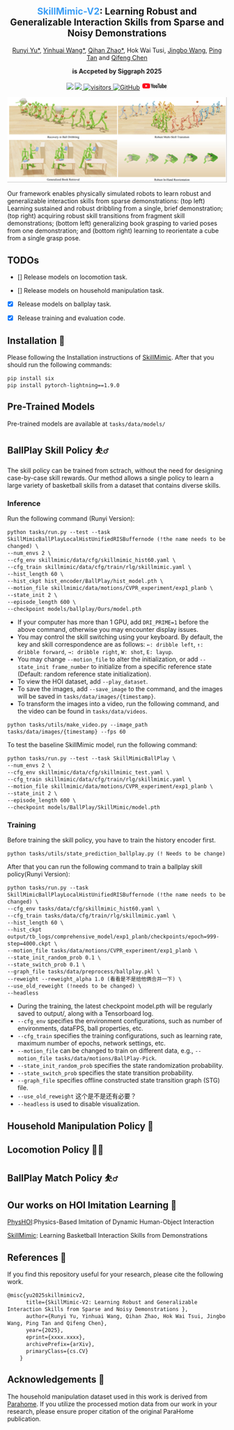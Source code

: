 <div align="center">
<h2><font color="#3c9ff7"> SkillMimic-V2</font>: Learning Robust and Generalizable Interaction Skills from Sparse and Noisy Demonstrations</h2>

[Runyi Yu*](https://ingrid789.github.io/IngridYu/), [Yinhuai Wang*](https://wyhuai.github.io/info/), [Qihan Zhao*](https://scholar.google.com/citations?hl=en&user=36UHwBQAAAAJ), Hok Wai Tusi, [Jingbo Wang](https://ece.hkust.edu.hk/pingtan), [Ping Tan]() and [Qifeng Chen](https://cqf.io)


<strong>is Accpeted by Siggraph 2025</strong>

<a href='https://arxiv.org/abs/xxxx.xxxxx'><img src='https://img.shields.io/badge/ArXiv-2408.15270-red'></a> <a href='https://ingrid789.github.io/SkillMimicV2/'><img src='https://img.shields.io/badge/Project-Page-Green'> ![visitors](https://visitor-badge.laobi.icu/badge?page_id=Ingrid789.SkillMimic-V2&left_color=green&right_color=red) [![GitHub](https://img.shields.io/github/stars/Ingrid789/SkillMimic-V2?style=social)](https://github.com/Ingrid789/SkillMimic-V2,pko) <a href='https://youtu.be/jk94jXUsyhE'><img src='images/youtube_icon.png' style="width: 60px; height: 20px;"></a>
</div>

<!-- # SkillMimic-V2
[Paper](https://arxiv.org/abs/xxxx.xxxxx) | [Project Page](https://ingrid789.github.io/SkillMimicV2/) | [Video](https://youtu.be/jk94jXUsyhE)

Official code release for the following paper:
"**SkillMimic-V2: Learning Robust and Generalizable Interaction Skills from Sparse and Noisy Demonstrations**" -->

![image](images/teaser.png)

Our framework enables physically simulated robots to learn robust and generalizable interaction skills from sparse demonstrations: (top left) Learning sustained and robust dribbling from a single, brief demonstration; (top right) acquiring robust skill transitions from fragment skill demonstrations; (bottom left) generalizing book grasping to varied poses from one demonstration; and (bottom right) learning to reorientate a cube from a single grasp pose.

## TODOs
- [] Release models on locomotion task.

- [] Release models on household manipulation task.

- [X] Release models on ballplay task.

- [X] Release training and evaluation code.

## Installation 💽
Please following the Installation instructions of [SkillMimic](https://github.com/wyhuai/SkillMimic). After that you should run the following commands:
```
pip install six
pip install pytorch-lightning==1.9.0
```

## Pre-Trained Models
Pre-trained models are available at `tasks/data/models/`

## BallPlay Skill Policy ⛹️‍♂️
The skill policy can be trained from sctrach, without the need for designing case-by-case skill rewards. Our method allows a single policy to learn a large variety of basketball skills from a dataset that contains diverse skills. 

### Inference
Run the following command (Runyi Version):
```
python tasks/run.py --test --task SkillMimicBallPlayLocalHistUnifiedRISBuffernode (!the name needs to be changed) \
--num_envs 2 \
--cfg_env skillmimic/data/cfg/skillmimic_hist60.yaml \
--cfg_train skillmimic/data/cfg/train/rlg/skillmimic.yaml \
--hist_length 60 \
--hist_ckpt hist_encoder/BallPlay/hist_model.pth \
--motion_file skillmimic/data/motions/CVPR_experiment/exp1_planb \
--state_init 2 \
--episode_length 600 \
--checkpoint models/ballplay/Ours/model.pth
```
- If your computer has more than 1 GPU, add `DRI_PRIME=1` before the above command, otherwise you may encounter display issues.
- You may control the skill switching using your keyboard. By default, the key and skill correspondence are as follows:
`←: dribble left`, `↑: dribble forward`, `→: dribble right`, `W: shot`, `E: layup`.
- You may change `--motion_file` to alter the initialization, or add `--state_init frame_number` to initialize from a specific reference state (Default: random reference state initialization).
- To view the HOI dataset, add `--play_dataset`.
- To save the images, add `--save_image` to the command, and the images will be saved in `tasks/data/images/{timestamp}`.
- To transform the images into a video, run the following command, and the video can be found in `tasks/data/videos`.
```
python tasks/utils/make_video.py --image_path tasks/data/images/{timestamp} --fps 60
```

To test the baseline SkillMimic model, run the following command:
```
python tasks/run.py --test --task SkillMimicBallPlay \
--num_envs 2 \
--cfg_env skillmimic/data/cfg/skillmimic_test.yaml \
--cfg_train skillmimic/data/cfg/train/rlg/skillmimic.yaml \
--motion_file skillmimic/data/motions/CVPR_experiment/exp1_planb \
--state_init 2 \
--episode_length 600 \
--checkpoint models/BallPlay/SkillMimic/model.pth
```

### Training
Before training the skill policy, you have to train the history encoder first.
```
python tasks/utils/state_prediction_ballplay.py (! Needs to be change)
```

After that you can run the following command to train a ballplay skill policy(Runyi Version):
```
python tasks/run.py --task SkillMimicBallPlayLocalHistUnifiedRISBuffernode (!the name needs to be changed) \
--cfg_env tasks/data/cfg/skillmimic_hist60.yaml \
--cfg_train tasks/data/cfg/train/rlg/skillmimic.yaml \
--hist_length 60 \
--hist_ckpt output/tb_logs/comprehensive_model/exp1_planb/checkpoints/epoch=999-step=4000.ckpt \
--motion_file tasks/data/motions/CVPR_experiment/exp1_planb \
--state_init_random_prob 0.1 \
--state_switch_prob 0.1 \
--graph_file tasks/data/preprocess/ballplay.pkl \
--reweight --reweight_alpha 1.0 (看看是不是给他俩合并一下) \
--use_old_reweight (!needs to be changed) \
--headless
```
- During the training, the latest checkpoint model.pth will be regularly saved to output/, along with a Tensorboard log.
- `--cfg_env` specifies the environment configurations, such as number of environments, dataFPS, ball properties, etc.
- `--cfg_train` specifies the training configurations, such as learning rate, maximum number of epochs, network settings, etc.
- `--motion_file` can be changed to train on different data, e.g., `--motion_file tasks/data/motions/BallPlay-Pick`.
- `--state_init_random_prob` specifies the state randomization probability.
- `--state_switch_prob` specifies the state transition probability.
- `--graph_file` specifies offline constructed state transition graph (STG) file.
- `--use_old_reweight` 这个是不是还有必要？
- `--headless` is used to disable visualization.

## Household Manipulation Policy 🤹

## Locomotion Policy 🏃‍♂️

## BallPlay Match Policy ⛹️‍♂️

## Our works on HOI Imitation Learning 👏
[PhysHOI](https://github.com/wyhuai/PhysHOI):Physics-Based Imitation of Dynamic Human-Object Interaction

[SkillMimic](https://github.com/wyhuai/SkillMimic): Learning Basketball Interaction Skills from Demonstrations

## References 🔗
If you find this repository useful for your research, please cite the following work.
```
@misc{yu2025skillmimicv2,
      title={SkillMimic-V2: Learning Robust and Generalizable Interaction Skills from Sparse and Noisy Demonstrations }, 
      author={Runyi Yu, Yinhuai Wang, Qihan Zhao, Hok Wai Tsui, Jingbo Wang, Ping Tan and Qifeng Chen},
      year={2025},
      eprint={xxxx.xxxx},
      archivePrefix={arXiv},
      primaryClass={cs.CV}
    }
```

## Acknowledgements 👏
The household manipulation dataset used in this work is derived from [Parahome](https://github.com/snuvclab/ParaHome). If you utilize the processed motion data from our work in your research, please ensure proper citation of the original ParaHome publication.

